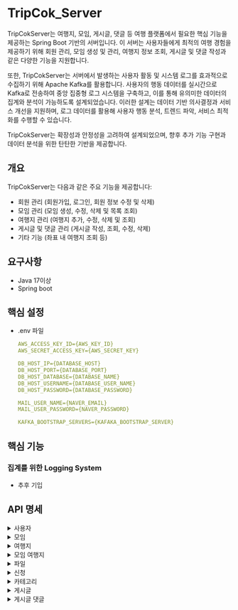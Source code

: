 # TripCok_Server

TripCokServer는 여행지, 모임, 게시글, 댓글 등 여행 플랫폼에서 필요한 핵심 기능을 제공하는 Spring Boot 기반의 서버입니다. 이 서버는 사용자들에게 최적의 여행 경험을 제공하기 위해 회원 관리, 모임 생성 및 관리, 여행지 정보 조회, 게시글 및 댓글 작성과 같은 다양한 기능을 지원합니다.

또한, TripCokServer는 서버에서 발생하는 사용자 활동 및 시스템 로그를 효과적으로 수집하기 위해 Apache Kafka를 활용합니다. 사용자의 행동 데이터를 실시간으로 Kafka로 전송하여 중앙 집중형 로그 시스템을 구축하고, 이를 통해 유의미한 데이터의 집계와 분석이 가능하도록 설계되었습니다. 이러한 설계는 데이터 기반 의사결정과 서비스 개선을 지원하며, 로그 데이터를 활용해 사용자 행동 분석, 트렌드 파악, 서비스 최적화를 수행할 수 있습니다.

TripCokServer는 확장성과 안정성을 고려하여 설계되었으며, 향후 추가 기능 구현과 데이터 분석을 위한 탄탄한 기반을 제공합니다.

## 개요
TripCokServer는 다음과 같은 주요 기능을 제공합니다:

- 회원 관리 (회원가입, 로그인, 회원 정보 수정 및 삭제)
- 모임 관리 (모임 생성, 수정, 삭제 및 목록 조회)
- 여행지 관리 (여행지 추가, 수정, 삭제 및 조회)
- 게시글 및 댓글 관리 (게시글 작성, 조회, 수정, 삭제)
- 기타 기능 (좌표 내 여행지 조회 등)


## 요구사항
- Java 17이상
- Spring boot

## 핵심 설정
- .env 파일
  ```yml
  AWS_ACCESS_KEY_ID={AWS_KEY_ID}
  AWS_SECRET_ACCESS_KEY={AWS_SECRET_KEY}
  
  DB_HOST_IP={DATABASE_HOST}
  DB_HOST_PORT={DATABASE_PORT}
  DB_HOST_DATABASE={DATABASE_NAME}
  DB_HOST_USERNAME={DATABASE_USER_NAME}
  DB_HOST_PASSWORD={DATABASE_PASSWORD}
  
  MAIL_USER_NAME={NAVER_EMAIL}
  MAIL_USER_PASSWORD={NAVER_PASSWORD}
  
  KAFKA_BOOTSTRAP_SERVERS={KAFAKA_BOOTSTRAP_SERVER}
  ```

## 핵심 기능

### 집계를 위한 Logging System
- 추후 기입

## API 명세

<details><summary>사용자</summary>
  
| **기능 번호** | **기능명** | **HTTP 메서드** | **엔드포인트** |
| --- | --- | --- | --- |
| M-01 | 회원가입 | POST | `/api/v1/member/register` |
| M-02 | 회원가입 이메일 인증 요청 | GET | `/api/v1/member/register/{email}` |
| M-03 | 이메일 인증번호 검증 | GET | `/api/v1/member/register/email/check` |
| M-04 | 로그인 | PUT | `/api/v1/member/login` |
| M-05 | 비동기 로그인 | PUT | `/api/v1/member/login/async` |
| M-06 | 선호 카테고리 저장 | PUT | `/api/v1/member/prefer/category` |
| M-07 | 선호 카테고리 선택 건너뛰기 | PUT | `/api/v1/member/prefer/category/skip` |
| M-08 | 특정 회원 정보 조회 | POST | `/api/v1/member/find/{memberId}` |
| M-09 | 회원 목록 조회 | GET | `/api/v1/member/finds` |
| M-10 | 회원 정보 수정 | PUT | `/api/v1/member/{memberId}` |
| M-11 | 회원 프로필 이미지 수정 | PUT | `/api/v1/member/{memberId}/profile-image` |
| M-12 | 회원 프로필 이름 수정 | PUT | `/api/v1/member/{memberId}/profile-name` |
| M-13 | 회원 삭제 | DELETE | `/api/v1/member/{memberId}` |
</details>

<details><summary>모임</summary>
  
| **기능 번호** | **기능명** | **HTTP 메서드** | **엔드포인트** |
| --- | --- | --- | --- |
| G-01 | 모임 생성 | POST | `/api/v1/group` |
| G-02 | 단일 모임 조회 | GET | `/api/v1/group/{id}` |
| G-03 | 모임 목록 조회 | GET | `/api/v1/group/all` |
| G-04 | 내가 가입된 모임 조회 | GET | `/api/v1/group/my` |
| G-05 | 모임 카테고리 추가 | PUT | `/api/v1/group/category/{id}` |
| G-06 | 모임 카테고리 삭제 | DELETE | `/api/v1/group/category/{id}` |
| G-07 | 모임 수정 | PUT | `/api/v1/group/{id}` |
| G-08 | 모임 삭제 | DELETE | `/api/v1/group/{id}` |
| G-09 | 모임 구인 상태 변경 | PUT | `/api/v1/group/{groupId}/recruiting` |
| G-10 | 모임 초대 | POST | `/api/v1/group/invite` |
| G-11 | 모임 초대 수락 | POST | `/api/v1/group/accept-invite` |
</details>

<details><summary>여행지</summary>
  
| **기능 번호** | **기능명** | **HTTP 메서드** | **엔드포인트** |
| --- | --- | --- | --- |
| PLC-01 | 여행지 생성 | POST | `/api/v1/place` |
| PLC-02 | 여행지 상세 조회 | GET | `/api/v1/place/{placeId}` |
| PLC-03 | 모든 여행지 조회 | GET | `/api/v1/place` |
| PLC-04 | 여행지 수정 | PUT | `/api/v1/place/{placeId}` |
| PLC-05 | 여행지 이미지 삭제 | DELETE | `/api/v1/place/images` |
| PLC-06 | 여행지 삭제 | DELETE | `/api/v1/place/{placeId}` |
| PLC-07 | 좌표 내 여행지 찾기 | GET | `/api/v1/place/placeInRegion` |
</details>

<details><summary>모임 여행지</summary>
  
| **기능 번호** | **기능명** | **HTTP 메서드** | **엔드포인트** |
| --- | --- | --- | --- |
| GP-01 | 모임에 여행지 추가 | POST | `/api/v1/group/place` |
| GP-02 | 모임의 여행지 조회 (모두) | GET | `/api/v1/group/place/{groupId}/all` |
| GP-03 | 모임에 여행지 삭제 | DELETE | `/api/v1/group/place` |
| GP-04 | 모임에 여행지 순서 변경 | PUT | `/api/v1/group/place/orders` |
</details>

<details><summary>파일</summary>
  
| **기능 번호** | **기능명** | **HTTP 메서드** | **엔드포인트** |
| --- | --- | --- | --- |
| FU-01 | 파일 업로드 | POST | `/api/files/upload` |
| F-01 | 이미지 파일 반환 | GET | /api/v1/file |
</details>

<details><summary>신청</summary>
  
| **기능 번호** | **기능명** | **HTTP 메서드** | **엔드포인트** |
| --- | --- | --- | --- |
| A-01 | 모임 신청 | POST | `/api/v1/application` |
| A-02 | 모임 신청 조회 | GET | `/api/v1/application/group/{groupId}` |
| A-03 | 모임 신청 취소 | DELETE | `/api/v1/application/{applicationId}` |
| A-04 | 모임 신청 수락 | PUT | `/api/v1/application` |
</details>

<details><summary>카테고리</summary>
  
| **기능 번호** | **기능명** | **HTTP 메서드** | **엔드포인트** |
| --- | --- | --- | --- |
| PC-01 | 여행지 카테고리 생성 | POST | `/api/v1/place/category` |
| PC-02 | 모든 여행지 카테고리 조회 | GET | `/api/v1/place/category/all` |
| PC-03 | 특정 여행지 카테고리 조회 | GET | `/api/v1/place/category` |
</details>

<details><summary>게시글</summary>
  
| **기능 번호** | **기능명** | **HTTP 메서드** | **엔드포인트** |
| --- | --- | --- | --- |
| P-01 | 게시글 조회 (단일) | GET | `/api/v1/post/{postId}` |
| P-02 | 게시글 조회 (복수) | GET | `/api/v1/posts` |
| P-03 | 게시글 삭제 | DELETE | `/api/v1/post/{postId}` |
| P-04 | 게시글 수정 | PUT | `/api/v1/post/{postId}` |
| P-05 | 모임 게시글 작성 | POST | `/api/v1/group/post` |
| P-06 | 모임 공지사항 작성 | POST | `/api/v1/group/notice` |
</details>

<details><summary>게시글 댓글</summary>
  
| **기능 번호** | **기능명** | **HTTP 메서드** | **엔드포인트** |
| --- | --- | --- | --- |
| PCMT-01 | 모임 게시글 댓글 작성 | POST | `/api/v1/postComment` |
| PCMT-02 | 댓글 조회 (단일) | GET | `/api/v1/postComment/{postCommentId}` |
| PCMT-03 | 댓글 조회 (복수) | GET | `/api/v1/postComments` |
| PCMT-04 | 댓글 삭제 | DELETE | `/api/v1/postComment` |
| PCMT-05 | 댓글 수정 | PUT | `/api/v1/postComment/{postCommentId}` |
